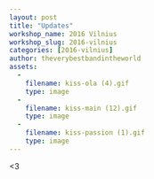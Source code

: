 ```yaml
---
layout: post
title: "Updates"
workshop_name: 2016 Vilnius
workshop_slug: 2016-vilnius
categories: [2016-vilnius]
author: theverybestbandintheworld 
assets:
  -
    filename: kiss-ola (4).gif
    type: image
  -
    filename: kiss-main (12).gif
    type: image
  -
    filename: kiss-passion (1).gif
    type: image
---
```

<3
